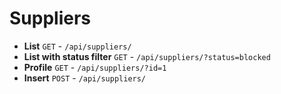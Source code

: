 # Suppliers
- **List**	`GET`	-	`/api/suppliers/`
- **List with status filter**	`GET`	-	`/api/suppliers/?status=blocked`
- **Profile**	`GET`	-	`/api/suppliers/?id=1`  
- **Insert**	`POST`	-	`/api/suppliers/` 